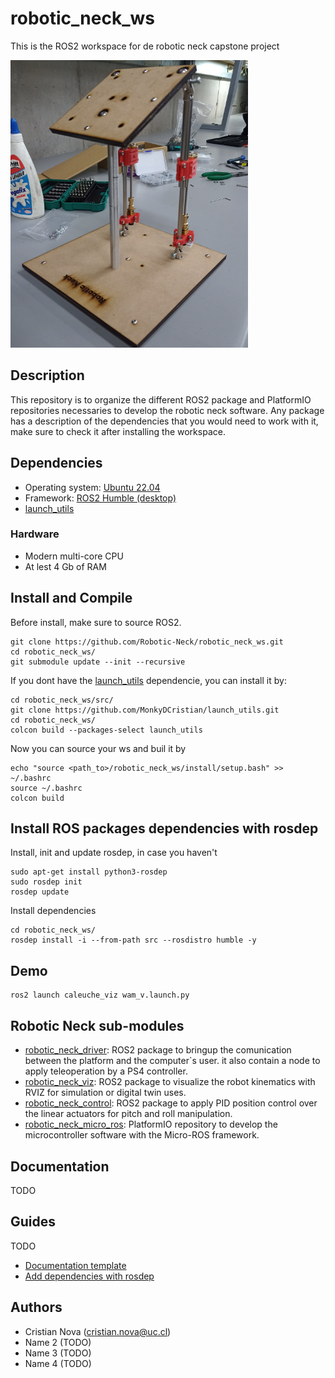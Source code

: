 # robotic_neck_ws
This is the ROS2  workspace for de robotic neck capstone project

<p align="left">
  <img width="380" height="460" src="/docs/imgs/robotic_neck.png">
</p>

## Description
This repository is to organize the different ROS2 package and PlatformIO repositories necessaries to develop the robotic neck software. Any package has a description of the dependencies that you would need to work with it, make sure to check it after installing the workspace.

## Dependencies
* Operating system: [Ubuntu 22.04](https://ubuntu.com/tutorials/install-ubuntu-desktop#1-overview)
* Framework: [ROS2 Humble (desktop)](https://docs.ros.org/en/humble/Installation/Ubuntu-Install-Debians.html)
* [launch_utils](https://github.com/MonkyDCristian/launch_utils) 

### Hardware
* Modern multi-core CPU
* At lest 4 Gb of RAM

## Install and Compile
Before install, make sure to source ROS2.

```
git clone https://github.com/Robotic-Neck/robotic_neck_ws.git
cd robotic_neck_ws/
git submodule update --init --recursive
```

If you dont have the [launch_utils](https://github.com/MonkyDCristian/launch_utils) dependencie, you can install it by:
```
cd robotic_neck_ws/src/
git clone https://github.com/MonkyDCristian/launch_utils.git
cd robotic_neck_ws/
colcon build --packages-select launch_utils
```

Now you can source your ws and buil it by
```
echo "source <path_to>/robotic_neck_ws/install/setup.bash" >> ~/.bashrc
source ~/.bashrc
colcon build
```

## Install ROS packages dependencies with rosdep

Install, init and update rosdep, in case you haven't
```
sudo apt-get install python3-rosdep
sudo rosdep init
rosdep update
```

Install dependencies  
```
cd robotic_neck_ws/
rosdep install -i --from-path src --rosdistro humble -y
```

## Demo 
```
ros2 launch caleuche_viz wam_v.launch.py
```

## Robotic Neck sub-modules

* [robotic_neck_driver](https://github.com/Robotic-Neck/robotic_neck_driver): ROS2 package to bringup the comunication between the platform and the computer`s user. it also contain a node to apply teleoperation by a PS4 controller.
* [robotic_neck_viz](https://github.com/Robotic-Neck/robotic_neck_viz): ROS2 package to visualize the robot kinematics with RVIZ for simulation or digital twin uses.
* [robotic_neck_control](https://github.com/Robotic-Neck/robotic_neck_control): ROS2 package to apply PID position control over the linear actuators for pitch and roll manipulation.
* [robotic_neck_micro_ros](https://github.com/Robotic-Neck/robotic_neck_micro_ros): PlatformIO repository to develop the microcontroller software with the Micro-ROS framework. 
  
## Documentation
TODO

## Guides
TODO
* [Documentation template]()
* [Add dependencies with rosdep]()

## Authors
* Cristian Nova (cristian.nova@uc.cl)
* Name 2 (TODO)
* Name 3 (TODO)
* Name 4 (TODO)
